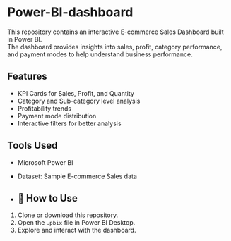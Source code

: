 # Power-BI-dashboard

This repository contains an interactive E-commerce Sales Dashboard built in Power BI.  
The dashboard provides insights into sales, profit, category performance, and payment modes to help understand business performance.  

##  Features
- KPI Cards for Sales, Profit, and Quantity
- Category and Sub-category level analysis
- Profitability trends
- Payment mode distribution
- Interactive filters for better analysis

##  Tools Used
- Microsoft Power BI
- Dataset: Sample E-commerce Sales data

- ## 📝 How to Use
1. Clone or download this repository.  
2. Open the `.pbix` file in Power BI Desktop.  
3. Explore and interact with the dashboard.
